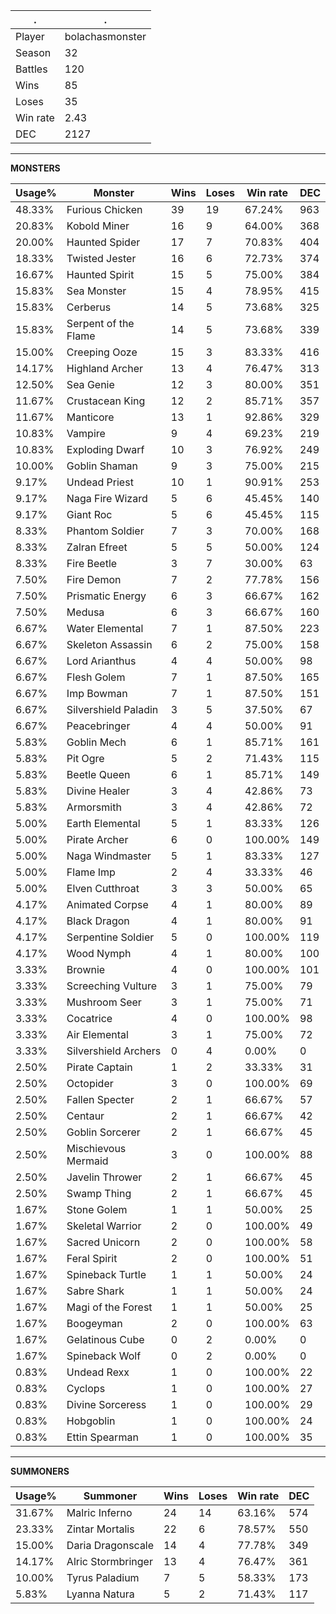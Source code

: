 .|.
|-|-
Player|bolachasmonster
Season|32
Battles|120
Wins|85
Loses|35
Win rate|2.43
DEC|2127

---
**MONSTERS**

Usage%|Monster|Wins|Loses|Win rate|DEC|
-|-|-|-|-|-|
48.33%|Furious Chicken|39|19|67.24%|963|
20.83%|Kobold Miner|16|9|64.00%|368|
20.00%|Haunted Spider|17|7|70.83%|404|
18.33%|Twisted Jester|16|6|72.73%|374|
16.67%|Haunted Spirit|15|5|75.00%|384|
15.83%|Sea Monster|15|4|78.95%|415|
15.83%|Cerberus|14|5|73.68%|325|
15.83%|Serpent of the Flame|14|5|73.68%|339|
15.00%|Creeping Ooze|15|3|83.33%|416|
14.17%|Highland Archer|13|4|76.47%|313|
12.50%|Sea Genie|12|3|80.00%|351|
11.67%|Crustacean King|12|2|85.71%|357|
11.67%|Manticore|13|1|92.86%|329|
10.83%|Vampire|9|4|69.23%|219|
10.83%|Exploding Dwarf|10|3|76.92%|249|
10.00%|Goblin Shaman|9|3|75.00%|215|
9.17%|Undead Priest|10|1|90.91%|253|
9.17%|Naga Fire Wizard|5|6|45.45%|140|
9.17%|Giant Roc|5|6|45.45%|115|
8.33%|Phantom Soldier|7|3|70.00%|168|
8.33%|Zalran Efreet|5|5|50.00%|124|
8.33%|Fire Beetle|3|7|30.00%|63|
7.50%|Fire Demon|7|2|77.78%|156|
7.50%|Prismatic Energy|6|3|66.67%|162|
7.50%|Medusa|6|3|66.67%|160|
6.67%|Water Elemental|7|1|87.50%|223|
6.67%|Skeleton Assassin|6|2|75.00%|158|
6.67%|Lord Arianthus|4|4|50.00%|98|
6.67%|Flesh Golem|7|1|87.50%|165|
6.67%|Imp Bowman|7|1|87.50%|151|
6.67%|Silvershield Paladin|3|5|37.50%|67|
6.67%|Peacebringer|4|4|50.00%|91|
5.83%|Goblin Mech|6|1|85.71%|161|
5.83%|Pit Ogre|5|2|71.43%|115|
5.83%|Beetle Queen|6|1|85.71%|149|
5.83%|Divine Healer|3|4|42.86%|73|
5.83%|Armorsmith|3|4|42.86%|72|
5.00%|Earth Elemental|5|1|83.33%|126|
5.00%|Pirate Archer|6|0|100.00%|149|
5.00%|Naga Windmaster|5|1|83.33%|127|
5.00%|Flame Imp|2|4|33.33%|46|
5.00%|Elven Cutthroat|3|3|50.00%|65|
4.17%|Animated Corpse|4|1|80.00%|89|
4.17%|Black Dragon|4|1|80.00%|91|
4.17%|Serpentine Soldier|5|0|100.00%|119|
4.17%|Wood Nymph|4|1|80.00%|100|
3.33%|Brownie|4|0|100.00%|101|
3.33%|Screeching Vulture|3|1|75.00%|79|
3.33%|Mushroom Seer|3|1|75.00%|71|
3.33%|Cocatrice|4|0|100.00%|98|
3.33%|Air Elemental|3|1|75.00%|72|
3.33%|Silvershield Archers|0|4|0.00%|0|
2.50%|Pirate Captain|1|2|33.33%|31|
2.50%|Octopider|3|0|100.00%|69|
2.50%|Fallen Specter|2|1|66.67%|57|
2.50%|Centaur|2|1|66.67%|42|
2.50%|Goblin Sorcerer|2|1|66.67%|45|
2.50%|Mischievous Mermaid|3|0|100.00%|88|
2.50%|Javelin Thrower|2|1|66.67%|45|
2.50%|Swamp Thing|2|1|66.67%|45|
1.67%|Stone Golem|1|1|50.00%|25|
1.67%|Skeletal Warrior|2|0|100.00%|49|
1.67%|Sacred Unicorn|2|0|100.00%|58|
1.67%|Feral Spirit|2|0|100.00%|51|
1.67%|Spineback Turtle|1|1|50.00%|24|
1.67%|Sabre Shark|1|1|50.00%|24|
1.67%|Magi of the Forest|1|1|50.00%|25|
1.67%|Boogeyman|2|0|100.00%|63|
1.67%|Gelatinous Cube|0|2|0.00%|0|
1.67%|Spineback Wolf|0|2|0.00%|0|
0.83%|Undead Rexx|1|0|100.00%|22|
0.83%|Cyclops|1|0|100.00%|27|
0.83%|Divine Sorceress|1|0|100.00%|29|
0.83%|Hobgoblin|1|0|100.00%|24|
0.83%|Ettin Spearman|1|0|100.00%|35|

---
**SUMMONERS**

Usage%|Summoner|Wins|Loses|Win rate|DEC|
-|-|-|-|-|-|
31.67%|Malric Inferno|24|14|63.16%|574|
23.33%|Zintar Mortalis|22|6|78.57%|550|
15.00%|Daria Dragonscale|14|4|77.78%|349|
14.17%|Alric Stormbringer|13|4|76.47%|361|
10.00%|Tyrus Paladium|7|5|58.33%|173|
5.83%|Lyanna Natura|5|2|71.43%|117|
